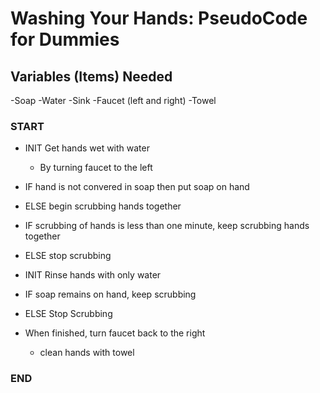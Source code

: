 # Washing Your Hands: PseudoCode for Dummies

## Variables (Items) Needed
  -Soap
  -Water
  -Sink
  -Faucet (left and right)
  -Towel
  
### START
  - INIT Get hands wet with water
    * By turning faucet to the left
   
  - IF hand is not convered in soap
    then put soap on hand
  - ELSE begin scrubbing hands together

  - IF scrubbing of hands is less than one minute,
    keep scrubbing hands together
  - ELSE stop scrubbing
  
  - INIT Rinse hands with only water
  
   - IF soap remains on hand, keep scrubbing
   - ELSE Stop Scrubbing
    
  - When finished, turn faucet back to the right
    * clean hands with towel
### END


